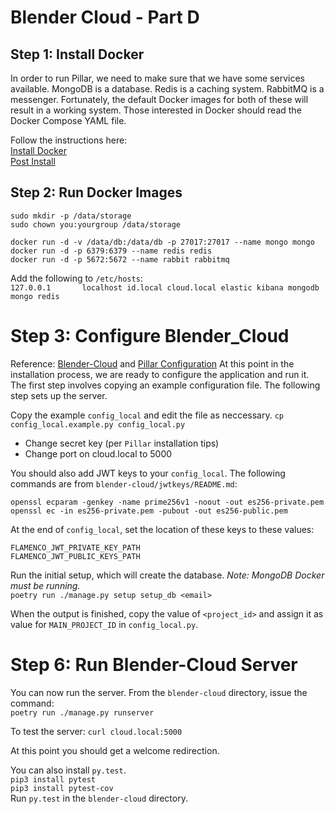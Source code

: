 # Blender Cloud - Part D

## Step 1: Install Docker 

In order to run Pillar, we need to make sure that we have some services available. MongoDB is a database. Redis is a caching system. RabbitMQ is a messenger. Fortunately, the default Docker images for both of these will result in a working system.  Those interested in Docker should read the Docker Compose YAML file.

Follow the instructions here:    
[Install Docker](https://docs.docker.com/engine/install/ubuntu/)   
[Post Install](https://docs.docker.com/engine/install/linux-postinstall/)    


## Step 2: Run Docker Images
```
sudo mkdir -p /data/storage
sudo chown you:yourgroup /data/storage
```

```
docker run -d -v /data/db:/data/db -p 27017:27017 --name mongo mongo
docker run -d -p 6379:6379 --name redis redis
docker run -d -p 5672:5672 --name rabbit rabbitmq
```

Add the following to `/etc/hosts`:    
`127.0.0.1       localhost id.local cloud.local elastic kibana mongodb mongo redis`

# Step 3: Configure Blender_Cloud
Reference: [Blender-Cloud](https://developer.blender.org/diffusion/BC/) and [Pillar Configuration](https://pillarframework.org/development/install/)
At this point in the installation process, we are ready to configure the application and run it. The first step involves copying an example configuration file. The following step sets up the server. 

Copy the example `config_local` and edit the file as neccessary.
`cp config_local.example.py config_local.py`

- Change secret key (per `Pillar` installation tips)
- Change port on cloud.local to 5000

You should also add JWT keys to your `config_local`. The following commands are from `blender-cloud/jwtkeys/README.md`:
```
openssl ecparam -genkey -name prime256v1 -noout -out es256-private.pem
openssl ec -in es256-private.pem -pubout -out es256-public.pem
```
At the end of `config_local`, set the location of these keys to these values:
```
FLAMENCO_JWT_PRIVATE_KEY_PATH
FLAMENCO_JWT_PUBLIC_KEYS_PATH
```

Run the initial setup, which will create the database. *Note: MongoDB Docker must be running.*    
`poetry run ./manage.py setup setup_db <email>`

When the output is finished, copy the value of `<project_id>` and assign it as value for `MAIN_PROJECT_ID` in `config_local.py`.    


# Step 6: Run Blender-Cloud Server
You can now run the server. From the `blender-cloud` directory, issue the command:    
`poetry run ./manage.py runserver`

To test the server:
`curl cloud.local:5000`

At this point you should get a welcome redirection.

You can also install `py.test`.    
`pip3 install pytest`    
`pip3 install pytest-cov`    
Run `py.test` in the `blender-cloud` directory.    
